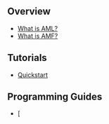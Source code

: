 ## Overview

* [What is AML?](overview_aml.md)
* [What is AMF?](overview_amf.md)

## Tutorials

* [Quickstart](quickstart.md)

## Programming Guides

* [
